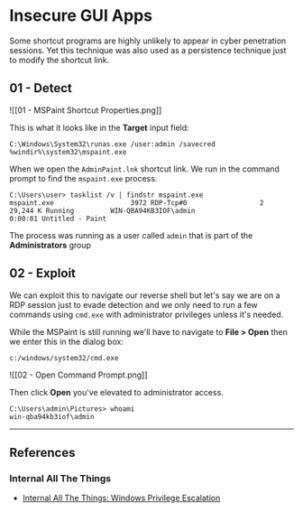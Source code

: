# Insecure GUI Apps

Some shortcut programs are highly unlikely to appear in cyber penetration sessions. Yet this technique was also used as a persistence technique just to modify the shortcut link.

## 01 - Detect

![[01 - MSPaint Shortcut Properties.png]]

This is what it looks like in the **Target** input field:

```
C:\Windows\System32\runas.exe /user:admin /savecred %windir%\system32\mspaint.exe
```

When we open the `AdminPaint.lnk` shortcut link. We run in the command prompt to find the `mspaint.exe` process.

```
C:\Users\user> tasklist /v | findstr mspaint.exe
mspaint.exe                   3972 RDP-Tcp#0                  2     29,244 K Running         WIN-QBA94KB3IOF\admin                                   0:00:01 Untitled - Paint
```

The process was running as a user called `admin` that is part of the **Administrators** group

## 02 - Exploit

We can exploit this to navigate our reverse shell but let's say we are on a RDP session just to evade detection and we only need to run a few commands using `cmd.exe` with administrator privileges unless it's needed.

While the MSPaint is still running we'll have to navigate to **File > Open** then we enter this in the dialog box:

```
c:/windows/system32/cmd.exe
```

![[02 - Open Command Prompt.png]]

Then click **Open** you've elevated to administrator access.

```
C:\Users\admin\Pictures> whoami
win-qba94kb3iof\admin
```

---
## References

### Internal All The Things

- [Internal All The Things: Windows Privilege Escalation](https://swisskyrepo.github.io/InternalAllTheThings/redteam/escalation/windows-privilege-escalation/)